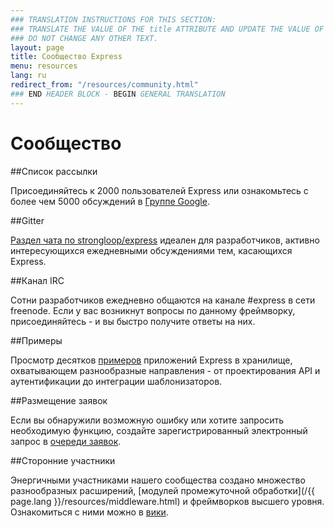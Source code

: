 ```yaml
---
### TRANSLATION INSTRUCTIONS FOR THIS SECTION:
### TRANSLATE THE VALUE OF THE title ATTRIBUTE AND UPDATE THE VALUE OF THE lang ATTRIBUTE. 
### DO NOT CHANGE ANY OTHER TEXT. 
layout: page
title: Сообщество Express
menu: resources
lang: ru
redirect_from: "/resources/community.html"
### END HEADER BLOCK - BEGIN GENERAL TRANSLATION
---
```


# Сообщество

##Список рассылки

Присоединяйтесь к 2000 пользователей Express или ознакомьтесь с более чем 5000
обсуждений в [Группе Google](https://groups.google.com/group/express-js).

##Gitter

[Раздел чата по strongloop/express](https://gitter.im/strongloop/express) идеален для разработчиков, активно интересующихся ежедневными обсуждениями тем, касающихся Express.

##Канал IRC

Сотни разработчиков ежедневно общаются на канале #express в сети freenode.
Если у вас возникнут вопросы по данному фреймворку, присоединяйтесь - и вы быстро получите ответы на них.

##Примеры

Просмотр десятков [примеров](https://github.com/strongloop/express/tree/master/examples) приложений Express в хранилище, охватывающем разнообразные направления - от проектирования API и аутентификации до интеграции шаблонизаторов.

##Размещение заявок

Если вы обнаружили возможную ошибку или хотите запросить необходимую функцию, создайте зарегистрированный электронный запрос в [очереди заявок](https://github.com/strongloop/express/issues).

##Сторонние участники

Энергичными участниками нашего сообщества создано множество разнообразных расширений, [модулей промежуточной обработки](/{{ page.lang }}/resources/middleware.html) и фреймворков высшего уровня. Ознакомиться с ними можно в [вики](https://github.com/strongloop/express/wiki).

